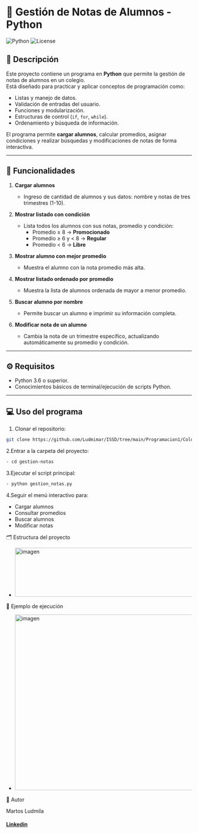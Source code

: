 # 📝 Gestión de Notas de Alumnos - Python

![Python](https://img.shields.io/badge/Python-3.6+-blue?logo=python) ![License](https://img.shields.io/badge/License-MIT-green)

## 🔹 Descripción
Este proyecto contiene un programa en **Python** que permite la gestión de notas de alumnos en un colegio.  
Está diseñado para practicar y aplicar conceptos de programación como:

- Listas y manejo de datos.
- Validación de entradas del usuario.
- Funciones y modularización.
- Estructuras de control (`if`, `for`, `while`).
- Ordenamiento y búsqueda de información.

El programa permite **cargar alumnos**, calcular promedios, asignar condiciones y realizar búsquedas y modificaciones de notas de forma interactiva.

---

## 🚀 Funcionalidades

1. **Cargar alumnos**
   - Ingreso de cantidad de alumnos y sus datos: nombre y notas de tres trimestres (1-10).  

2. **Mostrar listado con condición**
   - Lista todos los alumnos con sus notas, promedio y condición:  
     - Promedio ≥ 8 → **Promocionado**  
     - Promedio ≥ 6 y < 8 → **Regular**  
     - Promedio < 6 → **Libre**  

3. **Mostrar alumno con mejor promedio**  
   - Muestra el alumno con la nota promedio más alta.  

4. **Mostrar listado ordenado por promedio**  
   - Muestra la lista de alumnos ordenada de mayor a menor promedio.  

5. **Buscar alumno por nombre**  
   - Permite buscar un alumno e imprimir su información completa.  

6. **Modificar nota de un alumno**  
   - Cambia la nota de un trimestre específico, actualizando automáticamente su promedio y condición.

---

## ⚙️ Requisitos
- Python 3.6 o superior.
- Conocimientos básicos de terminal/ejecución de scripts Python.

---

## 💻 Uso del programa

1. Clonar el repositorio:  
```bash
git clone https://github.com/Ludmimar/ISSD/tree/main/Programacion1/ColoquioPromocional
```

2.Entrar a la carpeta del proyecto:
```bash
- cd gestion-notas
```
3.Ejecutar el script principal:
```bash
- python gestion_notas.py
```

4.Seguir el menú interactivo para:
- Cargar alumnos
- Consultar promedios
- Buscar alumnos
- Modificar notas

🗂️ Estructura del proyecto
- <img width="601" height="133" alt="imagen" src="https://github.com/user-attachments/assets/18504d72-973c-4fd3-b140-99bc9741794e" />


📌 Ejemplo de ejecución
- <img width="606" height="476" alt="imagen" src="https://github.com/user-attachments/assets/c68e9a37-a6ae-429a-b8ae-7837b44b1fd0" />


📌 Autor

Martos Ludmila
#### [Linkedin](https://www.linkedin.com/in/ludmimar89/)


